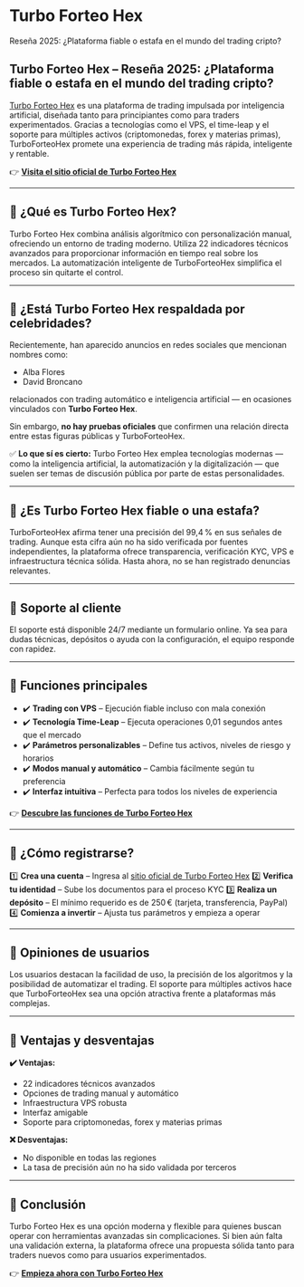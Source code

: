 # Turbo Forteo Hex
Reseña 2025: ¿Plataforma fiable o estafa en el mundo del trading cripto?

## Turbo Forteo Hex – Reseña 2025: ¿Plataforma fiable o estafa en el mundo del trading cripto?

[Turbo Forteo Hex](https://turboforteohex.es) es una plataforma de trading impulsada por inteligencia artificial, diseñada tanto para principiantes como para traders experimentados. Gracias a tecnologías como el VPS, el time-leap y el soporte para múltiples activos (criptomonedas, forex y materias primas), TurboForteoHex promete una experiencia de trading más rápida, inteligente y rentable.

👉 **[Visita el sitio oficial de Turbo Forteo Hex](https://turboforteohex.es)**

---

## 📌 ¿Qué es Turbo Forteo Hex?

Turbo Forteo Hex combina análisis algorítmico con personalización manual, ofreciendo un entorno de trading moderno. Utiliza 22 indicadores técnicos avanzados para proporcionar información en tiempo real sobre los mercados. La automatización inteligente de TurboForteoHex simplifica el proceso sin quitarte el control.

---

## 📌 ¿Está Turbo Forteo Hex respaldada por celebridades?

Recientemente, han aparecido anuncios en redes sociales que mencionan nombres como:

- Alba Flores
- David Broncano

relacionados con trading automático e inteligencia artificial — en ocasiones vinculados con **Turbo Forteo Hex**.

Sin embargo, **no hay pruebas oficiales** que confirmen una relación directa entre estas figuras públicas y TurboForteoHex.

✅ **Lo que sí es cierto:** Turbo Forteo Hex emplea tecnologías modernas — como la inteligencia artificial, la automatización y la digitalización — que suelen ser temas de discusión pública por parte de estas personalidades.

---

## 📌 ¿Es Turbo Forteo Hex fiable o una estafa?

TurboForteoHex afirma tener una precisión del 99,4 % en sus señales de trading. Aunque esta cifra aún no ha sido verificada por fuentes independientes, la plataforma ofrece transparencia, verificación KYC, VPS e infraestructura técnica sólida. Hasta ahora, no se han registrado denuncias relevantes.

---

## 📌 Soporte al cliente

El soporte está disponible 24/7 mediante un formulario online. Ya sea para dudas técnicas, depósitos o ayuda con la configuración, el equipo responde con rapidez.

---

## 📌 Funciones principales

- ✔️ **Trading con VPS** – Ejecución fiable incluso con mala conexión
- ✔️ **Tecnología Time-Leap** – Ejecuta operaciones 0,01 segundos antes que el mercado
- ✔️ **Parámetros personalizables** – Define tus activos, niveles de riesgo y horarios
- ✔️ **Modos manual y automático** – Cambia fácilmente según tu preferencia
- ✔️ **Interfaz intuitiva** – Perfecta para todos los niveles de experiencia

👉 **[Descubre las funciones de Turbo Forteo Hex](https://turboforteohex.es)**

---

## 📌 ¿Cómo registrarse?

1️⃣ **Crea una cuenta** – Ingresa al [sitio oficial de Turbo Forteo Hex](https://turboforteohex.es)
2️⃣ **Verifica tu identidad** – Sube los documentos para el proceso KYC
3️⃣ **Realiza un depósito** – El mínimo requerido es de 250 € (tarjeta, transferencia, PayPal)
4️⃣ **Comienza a invertir** – Ajusta tus parámetros y empieza a operar

---

## 📌 Opiniones de usuarios

Los usuarios destacan la facilidad de uso, la precisión de los algoritmos y la posibilidad de automatizar el trading. El soporte para múltiples activos hace que TurboForteoHex sea una opción atractiva frente a plataformas más complejas.

---

## 📌 Ventajas y desventajas

**✔️ Ventajas:**
- 22 indicadores técnicos avanzados
- Opciones de trading manual y automático
- Infraestructura VPS robusta
- Interfaz amigable
- Soporte para criptomonedas, forex y materias primas

**❌ Desventajas:**
- No disponible en todas las regiones
- La tasa de precisión aún no ha sido validada por terceros

---

## 📌 Conclusión

Turbo Forteo Hex es una opción moderna y flexible para quienes buscan operar con herramientas avanzadas sin complicaciones. Si bien aún falta una validación externa, la plataforma ofrece una propuesta sólida tanto para traders nuevos como para usuarios experimentados.

👉 **[Empieza ahora con Turbo Forteo Hex](https://turboforteohex.es)**
